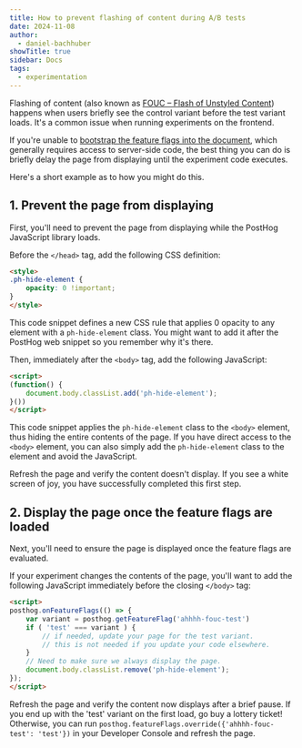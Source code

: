 ```yaml
---
title: How to prevent flashing of content during A/B tests
date: 2024-11-08
author:
  - daniel-bachhuber
showTitle: true
sidebar: Docs
tags:
  - experimentation
---
```



Flashing of content (also known as [FOUC – Flash of Unstyled Content](https://en.wikipedia.org/wiki/Flash_of_unstyled_content)) happens when users briefly see the control variant before the test variant loads. It's a common issue when running experiments on the frontend.

If you're unable to [bootstrap the feature flags into the document](/docs/feature-flags/bootstrapping), which generally requires access to server-side code, the best thing you can do is briefly delay the page from displaying until the experiment code executes.

Here's a short example as to how you might do this.

## 1. Prevent the page from displaying

First, you'll need to prevent the page from displaying while the PostHog JavaScript library loads.

Before the `</head>` tag, add the following CSS definition:

```html
<style>
.ph-hide-element {
    opacity: 0 !important;
}
</style>
```

This code snippet defines a new CSS rule that applies 0 opacity to any element with a `ph-hide-element` class. You might want to add it after the PostHog web snippet so you remember why it's there.

Then, immediately after the `<body>` tag, add the following JavaScript:

```html
<script>
(function() {
    document.body.classList.add('ph-hide-element');
}())
</script>
```

This code snippet applies the `ph-hide-element` class to the `<body>` element, thus hiding the entire contents of the page. If you have direct access to the `<body>` element, you can also simply add the `ph-hide-element` class to the element and avoid the JavaScript.

Refresh the page and verify the content doesn't display. If you see a white screen of joy, you have successfully completed this first step.

## 2. Display the page once the feature flags are loaded

Next, you'll need to ensure the page is displayed once the feature flags are evaluated.

If your experiment changes the contents of the page, you'll want to add the following JavaScript immediately before the closing `</body>` tag:

```html
<script>
posthog.onFeatureFlags(() => {
    var variant = posthog.getFeatureFlag('ahhhh-fouc-test')
    if ( 'test' === variant ) {
        // if needed, update your page for the test variant. 
        // this is not needed if you update your code elsewhere.
    }
    // Need to make sure we always display the page.
    document.body.classList.remove('ph-hide-element');
});
</script>
```


Refresh the page and verify the content now displays after a brief pause. If you end up with the 'test' variant on the first load, go buy a lottery ticket! Otherwise, you can run `posthog.featureFlags.override({'ahhhh-fouc-test': 'test'})` in your Developer Console and refresh the page.